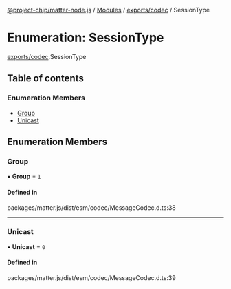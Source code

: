 [@project-chip/matter-node.js](../README.md) / [Modules](../modules.md) / [exports/codec](../modules/exports_codec.md) / SessionType

# Enumeration: SessionType

[exports/codec](../modules/exports_codec.md).SessionType

## Table of contents

### Enumeration Members

- [Group](exports_codec.SessionType.md#group)
- [Unicast](exports_codec.SessionType.md#unicast)

## Enumeration Members

### Group

• **Group** = ``1``

#### Defined in

packages/matter.js/dist/esm/codec/MessageCodec.d.ts:38

___

### Unicast

• **Unicast** = ``0``

#### Defined in

packages/matter.js/dist/esm/codec/MessageCodec.d.ts:39
